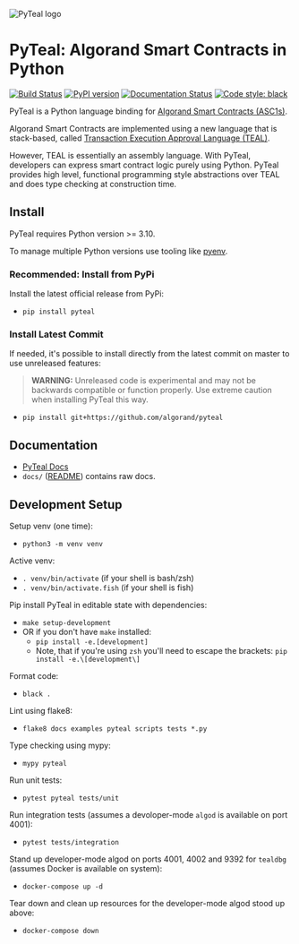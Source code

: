  <!-- markdownlint-disable-file MD041 -->

![PyTeal logo](https://github.com/algorand/pyteal/blob/master/docs/pyteal.png?raw=true)

# PyTeal: Algorand Smart Contracts in Python

[![Build Status](https://github.com/algorand/pyteal/actions/workflows/build.yml/badge.svg)](https://github.com/algorand/pyteal/actions)
[![PyPI version](https://badge.fury.io/py/pyteal.svg)](https://badge.fury.io/py/pyteal)
[![Documentation Status](https://readthedocs.org/projects/pyteal/badge/?version=latest)](https://pyteal.readthedocs.io/en/latest/?badge=latest)
[![Code style: black](https://img.shields.io/badge/code%20style-black-000000.svg)](https://github.com/psf/black)

PyTeal is a Python language binding for [Algorand Smart Contracts (ASC1s)](https://developer.algorand.org/docs/features/asc1/).

Algorand Smart Contracts are implemented using a new language that is stack-based,
called [Transaction Execution Approval Language (TEAL)](https://developer.algorand.org/docs/features/asc1/teal/).

However, TEAL is essentially an assembly language. With PyTeal, developers can express smart contract logic purely using Python.
PyTeal provides high level, functional programming style abstractions over TEAL and does type checking at construction time.

## Install

PyTeal requires Python version >= 3.10.

To manage multiple Python versions use tooling like [pyenv](https://github.com/pyenv/pyenv).

### Recommended: Install from PyPi

Install the latest official release from PyPi:

* `pip install pyteal`

### Install Latest Commit

If needed, it's possible to install directly from the latest commit on master to use unreleased features:

> **WARNING:** Unreleased code is experimental and may not be backwards compatible or function properly. Use extreme caution when installing PyTeal this way.

* `pip install git+https://github.com/algorand/pyteal`

## Documentation

* [PyTeal Docs](https://pyteal.readthedocs.io/)
* `docs/` ([README](docs/README.md)) contains raw docs.

## Development Setup

Setup venv (one time):

* `python3 -m venv venv`

Active venv:

* `. venv/bin/activate` (if your shell is bash/zsh)
* `. venv/bin/activate.fish` (if your shell is fish)

Pip install PyTeal in editable state with dependencies:

* `make setup-development`
* OR if you don't have `make` installed:
  * `pip install -e.[development]`
  * Note, that if you're using `zsh` you'll need to escape the brackets: `pip install -e.\[development\]`

Format code:

* `black .`

Lint using flake8:

* `flake8 docs examples pyteal scripts tests *.py`

Type checking using mypy:

* `mypy pyteal`

Run unit tests:

* `pytest pyteal tests/unit`

Run integration tests (assumes a devoloper-mode `algod` is available on port 4001):

* `pytest tests/integration`

Stand up developer-mode algod on ports 4001, 4002 and 9392 for `tealdbg` (assumes Docker is available on system):

* `docker-compose up -d`

Tear down and clean up resources for the developer-mode algod stood up above:

* `docker-compose down`
